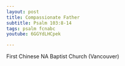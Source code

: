 ```yaml
---
layout: post
title: Compassionate Father
subtitle: Psalm 103:8-14
tags: psalm fcnabc
youtube: 6GGYdLHCpek

---
```

First Chinese NA Baptist Church (Vancouver)
